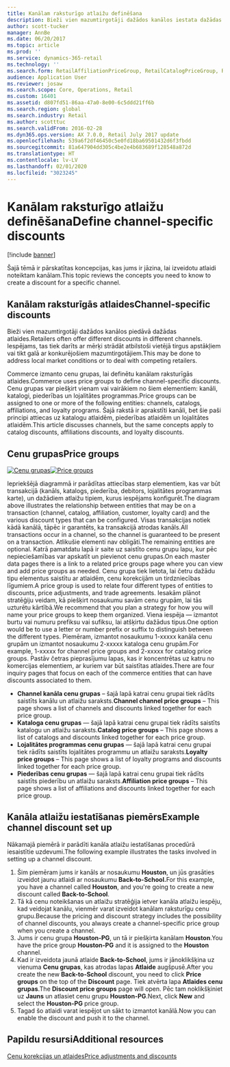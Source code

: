 ```yaml
---
title: Kanālam raksturīgo atlaižu definēšana
description: Bieži vien mazumtirgotāji dažādos kanālos iestata dažādas atlaides. Šajā tēmā ir pārskatītas koncepcijas, kas jums ir jāzina, lai izveidotu atlaidi noteiktam kanālam.
author: scott-tucker
manager: AnnBe
ms.date: 06/20/2017
ms.topic: article
ms.prod: ''
ms.service: dynamics-365-retail
ms.technology: ''
ms.search.form: RetailAffiliationPriceGroup, RetailCatalogPriceGroup, RetailChannelPriceGroup, RetailDiscountPriceGroup, RetailDiscountPricingWorkspace, RetailPeriodicDiscount, RetailStoreItemPriceList, RetailStoreTable
audience: Application User
ms.reviewer: josaw
ms.search.scope: Core, Operations, Retail
ms.custom: 16401
ms.assetid: d807fd51-86aa-47a0-8e00-6c5ddd21ff6b
ms.search.region: global
ms.search.industry: Retail
ms.author: scotttuc
ms.search.validFrom: 2016-02-28
ms.dyn365.ops.version: AX 7.0.0, Retail July 2017 update
ms.openlocfilehash: 539a6f2df46450c5e0fd18ba69501432d6f3fbdd
ms.sourcegitcommit: 81a647904dd305c4be2e4b683689f128548a872d
ms.translationtype: HT
ms.contentlocale: lv-LV
ms.lasthandoff: 02/01/2020
ms.locfileid: "3023245"
---
```

# <a name="define-channel-specific-discounts"></a><span data-ttu-id="be847-104">Kanālam raksturīgo atlaižu definēšana</span><span class="sxs-lookup"><span data-stu-id="be847-104">Define channel-specific discounts</span></span>

[!include [banner](includes/banner.md)]

<span data-ttu-id="be847-105">Šajā tēmā ir pārskatītas koncepcijas, kas jums ir jāzina, lai izveidotu atlaidi noteiktam kanālam.</span><span class="sxs-lookup"><span data-stu-id="be847-105">This topic reviews the concepts you need to know to create a discount for a specific channel.</span></span>

## <a name="channel-specific-discounts"></a><span data-ttu-id="be847-106">Kanālam raksturīgās atlaides</span><span class="sxs-lookup"><span data-stu-id="be847-106">Channel-specific discounts</span></span>

<span data-ttu-id="be847-107">Bieži vien mazumtirgotāji dažādos kanālos piedāvā dažādas atlaides.</span><span class="sxs-lookup"><span data-stu-id="be847-107">Retailers often offer different discounts in different channels.</span></span> <span data-ttu-id="be847-108">Iespējams, tas tiek darīts ar mērķi strādāt atbilstoši vietējā tirgus apstākļiem vai tikt galā ar konkurējošiem mazumtirgotājiem.</span><span class="sxs-lookup"><span data-stu-id="be847-108">This may be done to address local market conditions or to deal with competing retailers.</span></span>

<span data-ttu-id="be847-109">Commerce izmanto cenu grupas, lai definētu kanālam raksturīgās atlaides.</span><span class="sxs-lookup"><span data-stu-id="be847-109">Commerce uses price groups to define channel-specific discounts.</span></span> <span data-ttu-id="be847-110">Cenu grupas var piešķirt vienam vai vairākiem no šiem elementiem: kanāli, katalogi, piederības un lojalitātes programmas.</span><span class="sxs-lookup"><span data-stu-id="be847-110">Price groups can be assigned to one or more of the following entities: channels, catalogs, affiliations, and loyalty programs.</span></span> <span data-ttu-id="be847-111">Šajā rakstā ir aprakstīti kanāli, bet šie paši principi attiecas uz katalogu atlaidēm, piederības atlaidēm un lojalitātes atlaidēm.</span><span class="sxs-lookup"><span data-stu-id="be847-111">This article discusses channels, but the same concepts apply to catalog discounts, affiliations discounts, and loyalty discounts.</span></span>

## <a name="price-groups"></a><span data-ttu-id="be847-112">Cenu grupas</span><span class="sxs-lookup"><span data-stu-id="be847-112">Price groups</span></span>

<span data-ttu-id="be847-113">[![Cenu grupas](./media/price-groups-1024x608.png)](./media/price-groups.png)</span><span class="sxs-lookup"><span data-stu-id="be847-113">[![Price groups](./media/price-groups-1024x608.png)](./media/price-groups.png)</span></span>

<span data-ttu-id="be847-114">Iepriekšējā diagrammā ir parādītas attiecības starp elementiem, kas var būt transakcijā (kanāls, katalogs, piederība, debitors, lojalitātes programmas karte), un dažādiem atlaižu tipiem, kurus iespējams konfigurēt.</span><span class="sxs-lookup"><span data-stu-id="be847-114">The diagram above illustrates the relationship between entities that may be on a transaction (channel, catalog, affiliation, customer, loyalty card) and the various discount types that can be configured.</span></span> <span data-ttu-id="be847-115">Visas transakcijas notiek kādā kanālā, tāpēc ir garantēts, ka transakcijā atrodas kanāls.</span><span class="sxs-lookup"><span data-stu-id="be847-115">All transactions occur in a channel, so the channel is guaranteed to be present on a transaction.</span></span> <span data-ttu-id="be847-116">Atlikušie elementi nav obligāti.</span><span class="sxs-lookup"><span data-stu-id="be847-116">The remaining entities are optional.</span></span> <span data-ttu-id="be847-117">Katrā pamatdatu lapā ir saite uz saistīto cenu grupu lapu, kur pēc nepieciešamības var apskatīt un pievienot cenu grupas.</span><span class="sxs-lookup"><span data-stu-id="be847-117">On each master data pages there is a link to a related price groups page where you can view and add price groups as needed.</span></span> <span data-ttu-id="be847-118">Cenu grupa tiek lietota, lai četru dažādu tipu elementus saistītu ar atlaidēm, cenu korekcijām un tirdzniecības līgumiem.</span><span class="sxs-lookup"><span data-stu-id="be847-118">A price group is used to relate four different types of entities to discounts, price adjustments, and trade agreements.</span></span> <span data-ttu-id="be847-119">Iesakām plānot stratēģiju veidam, kā piešķirt nosaukumu savām cenu grupām, lai tās uzturētu kārtībā.</span><span class="sxs-lookup"><span data-stu-id="be847-119">We recommend that you plan a strategy for how you will name your price groups to keep them organized.</span></span> <span data-ttu-id="be847-120">Viena iespēja — izmantot burtu vai numuru prefiksu vai sufiksu, lai atšķirtu dažādus tipus.</span><span class="sxs-lookup"><span data-stu-id="be847-120">One option would be to use a letter or number prefix or suffix to distinguish between the different types.</span></span> <span data-ttu-id="be847-121">Piemēram, izmantot nosaukumu 1-xxxxx kanāla cenu grupām un izmantot nosaukumu 2-xxxxx kataloga cenu grupām.</span><span class="sxs-lookup"><span data-stu-id="be847-121">For example, 1-xxxxx for channel price groups and 2-xxxxx for catalog price groups.</span></span> <span data-ttu-id="be847-122">Pastāv četras pieprasījumu lapas, kas ir koncentrētas uz katru no komercijas elementiem, ar kuriem var būt saistītas atlaides.</span><span class="sxs-lookup"><span data-stu-id="be847-122">There are four inquiry pages that focus on each of the commerce entities that can have discounts associated to them.</span></span>

- <span data-ttu-id="be847-123">**Channel kanāla cenu grupas** – šajā lapā katrai cenu grupai tiek rādīts saistīts kanālu un atlaižu saraksts.</span><span class="sxs-lookup"><span data-stu-id="be847-123">**Channel channel price groups** – This page shows a list of channels and discounts linked together for each price group.</span></span>
- <span data-ttu-id="be847-124">**Kataloga cenu grupas** — šajā lapā katrai cenu grupai tiek rādīts saistīts katalogu un atlaižu saraksts.</span><span class="sxs-lookup"><span data-stu-id="be847-124">**Catalog price groups** – This page shows a list of catalogs and discounts linked together for each price group.</span></span>
- <span data-ttu-id="be847-125">**Lojalitātes programmas cenu grupas** — šajā lapā katrai cenu grupai tiek rādīts saistīts lojalitātes programmu un atlaižu saraksts.</span><span class="sxs-lookup"><span data-stu-id="be847-125">**Loyalty price groups** – This page shows a list of loyalty programs and discounts linked together for each price group.</span></span>
- <span data-ttu-id="be847-126">**Piederības cenu grupas** — šajā lapā katrai cenu grupai tiek rādīts saistīts piederību un atlaižu saraksts.</span><span class="sxs-lookup"><span data-stu-id="be847-126">**Affiliation price groups** – This page shows a list of affiliations and discounts linked together for each price group.</span></span>

## <a name="example-channel-discount-set-up"></a><span data-ttu-id="be847-127">Kanāla atlaižu iestatīšanas piemērs</span><span class="sxs-lookup"><span data-stu-id="be847-127">Example channel discount set up</span></span>

<span data-ttu-id="be847-128">Nākamajā piemērā ir parādīti kanāla atlaižu iestatīšanas procedūrā iesaistītie uzdevumi.</span><span class="sxs-lookup"><span data-stu-id="be847-128">The following example illustrates the tasks involved in setting up a channel discount.</span></span>

1. <span data-ttu-id="be847-129">Šim piemēram jums ir kanāls ar nosaukumu **Houston**, un jūs grasāties izveidot jaunu atlaidi ar nosaukumu **Back-to-School.**</span><span class="sxs-lookup"><span data-stu-id="be847-129">For this example, you have a channel called **Houston**, and you're going to create a new discount called **Back-to-School**.</span></span>
2. <span data-ttu-id="be847-130">Tā kā cenu noteikšanas un atlaižu stratēģija ietver kanāla atlaižu iespēju, kad veidojat kanālu, vienmēr varat izveidot kanālam raksturīgu cenu grupu.</span><span class="sxs-lookup"><span data-stu-id="be847-130">Because the pricing and discount strategy includes the possibility of channel discounts, you always create a channel-specific price group when you create a channel.</span></span>
3. <span data-ttu-id="be847-131">Jums ir cenu grupa **Houston-PG**, un tā ir piešķirta kanālam **Houston**.</span><span class="sxs-lookup"><span data-stu-id="be847-131">You have the price group **Houston-PG** and it is assigned to the **Houston** channel.</span></span>
4. <span data-ttu-id="be847-132">Kad ir izveidota jaunā atlaide **Back-to-School**, jums ir jānoklikšķina uz vienuma **Cenu grupas**, kas atrodas lapas **Atlaide** augšpusē.</span><span class="sxs-lookup"><span data-stu-id="be847-132">After you create the new **Back-to-School** discount, you need to click **Price groups** on the top of the **Discount** page.</span></span> <span data-ttu-id="be847-133">Tiek atvērta lapa **Atlaides cenu grupas**.</span><span class="sxs-lookup"><span data-stu-id="be847-133">The **Discount price groups** page will open.</span></span> <span data-ttu-id="be847-134">Pēc tam noklikšķiniet uz **Jauns** un atlasiet cenu grupu **Houston-PG**.</span><span class="sxs-lookup"><span data-stu-id="be847-134">Next, click **New** and select the **Houston-PG** price group.</span></span>
5. <span data-ttu-id="be847-135">Tagad šo atlaidi varat iespējot un sākt to izmantot kanālā.</span><span class="sxs-lookup"><span data-stu-id="be847-135">Now you can enable the discount and push it to the channel.</span></span>

## <a name="additional-resources"></a><span data-ttu-id="be847-136">Papildu resursi</span><span class="sxs-lookup"><span data-stu-id="be847-136">Additional resources</span></span>

[<span data-ttu-id="be847-137">Cenu korekcijas un atlaides</span><span class="sxs-lookup"><span data-stu-id="be847-137">Price adjustments and discounts</span></span>](price-adjustments-discounts.md)
